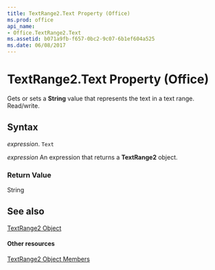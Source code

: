 ```yaml
---
title: TextRange2.Text Property (Office)
ms.prod: office
api_name:
- Office.TextRange2.Text
ms.assetid: b071a9fb-f657-0bc2-9c07-6b1ef604a525
ms.date: 06/08/2017
---
```



# TextRange2.Text Property (Office)

Gets or sets a  **String** value that represents the text in a text range. Read/write.


## Syntax

 _expression_. `Text`

 _expression_ An expression that returns a **TextRange2** object.


### Return Value

String


## See also


[TextRange2 Object](textrange2-object-office.md)
#### Other resources


[TextRange2 Object Members](textrange2-members-office.md)


